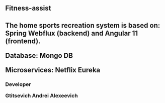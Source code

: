 <h2>Fitness-assist<h2>
<p>The home sports recreation system is based on: Spring Webflux (backend) and Angular 11 (frontend).</p>
  <p>Database: Mongo DB</p>
  <p>Microservices: Netflix Eureka</p>
  <h3>Developer</p>
  <p>Gtitsevich Andrei Alexeevich</p>
